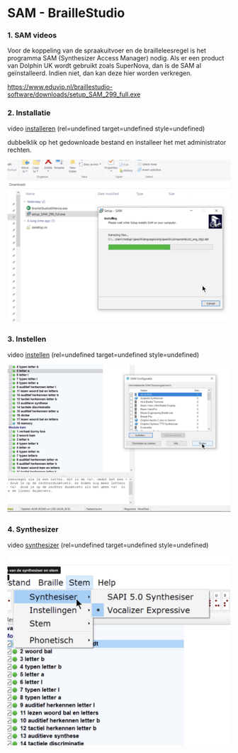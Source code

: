 
# SAM - BrailleStudio


### 1. SAM videos
Voor de koppeling van de spraakuitvoer en de brailleleesregel is het programma SAM (Synthesizer Access Manager) nodig. Als er een product van Dolphin UK wordt gebruikt zoals SuperNova, dan is de SAM al geïnstalleerd. Indien niet, dan kan deze hier worden verkregen.

https://www.eduvip.nl/braillestudio-software/downloads/setup_SAM_299_full.exe

### 2. Installatie
video [installeren](https://vimeo.com/manage/videos/410552108 ) (rel=undefined target=undefined style=undefined)

﻿dubbelklik op het gedownloade bestand en installeer het met administrator rechten.

![Installatie](steps-sam___braillestudio/step-1.jpeg)


### 3. Instellen
video [instellen](https://vimeo.com/manage/videos/410552254) (rel=undefined target=undefined style=undefined)

![Instellen](steps-sam___braillestudio/step-2.jpeg)


### 4. Synthesizer
video [synthesizer](https://vimeo.com/manage/videos/410552185 ) (rel=undefined target=undefined style=undefined)

![Synthesizer](steps-sam___braillestudio/step-3.jpeg)



